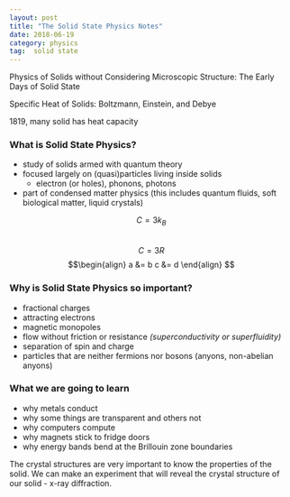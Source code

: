 ```yaml
---
layout: post
title: "The Solid State Physics Notes"
date: 2018-06-19
category: physics 
tag:  solid state
---
```

Physics of Solids without Considering Microscopic Structure: The Early Days of Solid State

Specific Heat of Solids: Boltzmann, Einstein, and Debye

1819, many solid has heat capacity 


### What is Solid State Physics? 
- study of solids armed with quantum theory
- focused largely on (quasi)particles living inside solids
  - electron (or holes), phonons, photons
- part of condensed matter physics (this includes quantum fluids, soft biological matter, liquid crystals)

$$C = 3 k_B$$<br> $$C = 3R$$
$$\begin{align} a &= b c &= d \end{align} $$
### Why is Solid State Physics so important? 
- fractional charges
- attracting electrons
- magnetic monopoles
- flow without friction or resistance *(superconductivity or superfluidity)*
- separation of spin and charge
- particles that are neither fermions nor bosons (anyons, non-abelian anyons)

### What we are going to learn
- why metals conduct
- why some things are transparent and others not
- why computers compute
- why magnets stick to fridge doors
- why energy bands bend at the Brillouin zone boundaries

The crystal structures are very important to know the properties of the solid. 
We can make an experiment that will reveal the crystal structure of our solid - x-ray diffraction. 
